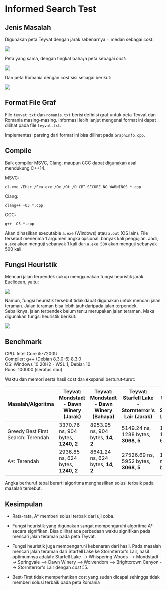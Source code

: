 Informed Search Test
=====

Jenis Masalah
-----

Digunakan peta Teyvat dengan jarak sebenarnya + medan sebagai _cost_:

![](https://cdn.discordapp.com/attachments/454274817236140033/827436792612651028/Screenshot_1342.png)

Peta yang sama, dengan tingkat bahaya peta sebagai _cost_:

![](https://cdn.discordapp.com/attachments/454274817236140033/827436786636292096/Screenshot_1343.png)

Dan peta Romania dengan _cost_ sisi sebagai berikut:

![](https://user-images.githubusercontent.com/20141798/35662691-7d0dbc72-06e7-11e8-942c-4718f079bb8f.png)

Format File Graf
-----

File `teyvat.txt` dan `romania.txt` berisi definisi graf untuk peta Teyvat dan Romania masing-masing. Informasi lebih lanjut mengenai format ini
dapat dilihat pada file `teyvat.txt`.

Implementasi parsing dari format ini bisa dilihat pada `GraphInfo.cpp`.

Compile
-----

Baik compiler MSVC, Clang, maupun GCC dapat digunakan asal mendukung C++14.

MSVC:
```
cl.exe /EHsc /Fea.exe /Ox /Ot /D_CRT_SECURE_NO_WARNINGS *.cpp
```

Clang:
```
clang++ -O3 *.cpp
```

GCC:
```
g++ -O3 *.cpp
```

Akan dihasilkan executable `a.exe` (Windows) atau `a.out` (OS lain). File tersebut menerima 1 argumen angka opsional: banyak kali pengujian.
Jadi, `a.exe` akan menguji sebanyak 1 kali dan `a.exe 500` akan menguji sebanyak 500 kali.

Fungsi Heuristik
-----

Mencari jalan terpendek cukup menggunakan fungsi heuristik jarak Euclidean, yaitu:

![](https://render.githubusercontent.com/render/math?math=%5Csqrt%7B(a_x%20-%20b_x)%5E2%20%2B%20(a_y%20-%20b_y)%5E2%7D)

Namun, fungsi heuristik tersebut tidak dapat digunakan untuk mencari jalan teraman. Jalan teraman bisa lebih jauh daripada jalan terpendek.
Sebaliknya, jalan terpendek belum tentu merupakan jalan teraman. Maka digunakan fungsi heuristik berikut:

![](https://cdn.discordapp.com/attachments/454274817236140033/827444013048660000/safest_heuristic.png)

Benchmark
-----

CPU: Intel Core i5-7200U  
Compiler: g++ (Debian 8.3.0-6) 8.3.0  
OS: Windows 10 20H2 - WSL 1, Debian 10  
Runs: 100000 (seratus ribu)

Waktu dan memori serta hasil cost dan ekspansi berturut-turut:

|   Masalah/Algoritma                 | Teyvat: Mondstadt - Dawn Winery (Jarak) | Teyvat: Mondstadt - Dawn Winery (Bahaya) | Teyvat: Starfell Lake - Stormterror's Lair (Jarak) | Teyvat: Starfell Lake - Stormterror's Lair (Bahaya) | Romania: Arad - Bucharest         |
| ----------------------------------- | --------------------------------------- | ---------------------------------------- | -------------------------------------------------- | --------------------------------------------------  | --------------------------------- |
| Greedy Best First Search: Terendah  | 3370.76 ns, 904 bytes, **1240, 2**      | 8953.95 ns, 904 bytes, **14, 2**         | 5149.24 ns, 1288 bytes, **3068, 5**                | 19454.09 ns, 1384 bytes, 60, 5                      | 3674.42 ns, 904 bytes, 450, 3     |
| A\*: Terendah                       | 2936.85 ns, 624 bytes, **1240, 2**      | 8641.24 ns, 624 bytes, **14, 2**         | 27526.69 ns, 5952 bytes, **3068, 5**               | 120705.09 ns, 5976 bytes, 57, 6                     | 4705.88 ns, 672 bytes, **418, 4** |

Angka berhuruf tebal berarti algoritma menghasilkan solusi terbaik pada masalah tersebut.

Kesimpulan
-----

* Rata-rata, A\* memberi solusi terbaik dari uji coba.

* Fungsi heuristik yang digunakan sangat mempengaruhi algoritma A\* secara signifikan. Bisa dilihat ada perbedaan waktu signifikan pada mencari jalan teraman pada peta Teyvat.

* Fungsi heuristik juga mempengaruhi kebenaran dari hasil. Pada masalah mencari jalan teraman dari Starfell Lake ke Stormterror's Lair, hasil optimumnya adalah: Starfell Lake --> Whispering Woods --> Mondstadt --> Springvale --> Dawn Winery --> Wolvendom --> Brightcrown Canyon --> Stormterror's Lair dengan _cost_ 55.

* Best-First tidak memperhatikan cost yang sudah dicapai sehingga tidak memberi solusi terbaik pada peta Romania
